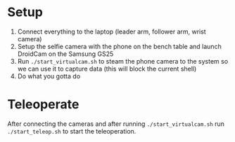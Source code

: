 # Setup

1. Connect everything to the laptop (leader arm, follower arm, wrist camera)
2. Setup the selfie camera with the phone on the bench table and launch DroidCam on the Samsung GS25
3. Run `./start_virtualcam.sh` to steam the phone camera to the system so we can use it to capture data (this will block the current shell)
4. Do what you gotta do


# Teleoperate

After connecting the cameras and after running `./start_virtualcam.sh` run `./start_teleop.sh` to start the teleoperation.
